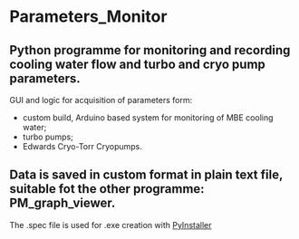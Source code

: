 # Parameters_Monitor
Python programme for monitoring and recording cooling water flow and turbo and cryo pump parameters.
---
GUI and logic for acquisition of parameters form:
- custom build, Arduino based system for monitoring of MBE cooling water;
- turbo pumps;
- Edwards Cryo-Torr Cryopumps.

Data is saved in custom format in plain text file, suitable fot the other programme: PM_graph_viewer.
---
The .spec file is used for .exe creation with [PyInstaller](https://pyinstaller.org/)
